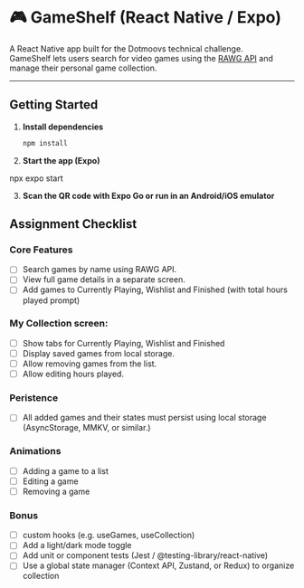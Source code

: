 # 🎮 GameShelf (React Native / Expo)

A React Native app built for the Dotmoovs technical challenge.  
GameShelf lets users search for video games using the [RAWG API](https://rawg.io/apidocs) and manage their personal game collection.

---

## Getting Started

1. **Install dependencies**

   ```bash
   npm install

   ```

2. **Start the app (Expo)**

npx expo start

3. **Scan the QR code with Expo Go or run in an Android/iOS emulator**

## Assignment Checklist

### Core Features

- [ ] Search games by name using RAWG API.
- [ ] View full game details in a separate screen.
- [ ] Add games to Currently Playing, Wishlist and Finished (with total hours played prompt)

### My Collection screen:

- [ ] Show tabs for Currently Playing, Wishlist and Finished
- [ ] Display saved games from local storage.
- [ ] Allow removing games from the list.
- [ ] Allow editing hours played.

### Peristence

- [ ] All added games and their states must persist using local storage (AsyncStorage, MMKV, or similar.)

### Animations

- [ ] Adding a game to a list
- [ ] Editing a game
- [ ] Removing a game

### Bonus

- [ ] custom hooks (e.g. useGames, useCollection)
- [ ] Add a light/dark mode toggle
- [ ] Add unit or component tests (Jest / @testing-library/react-native)
- [ ] Use a global state manager (Context API, Zustand, or Redux) to organize collection
